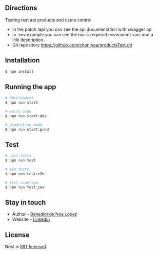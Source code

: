 
## Directions
Testing rest api products and users control
* In the patch /api you can see the api documentation with swagger api
* In .env.example you can see the basic required enviroment vars and a litle description.
* Git repository https://github.com/choninoa/productsTest.git
## Installation

```bash
$ npm install
```

## Running the app

```bash
# development
$ npm run start

# watch mode
$ npm run start:dev

# production mode
$ npm run start:prod
```

## Test

```bash
# unit tests
$ npm run test

# e2e tests
$ npm run test:e2e

# test coverage
$ npm run test:cov
```


## Stay in touch

- Author - [Benediorkis Noa Lopez](https://www.linkedin.com/in/choninoa)
- Website - [Linkedin](https://www.linkedin.com/in/choninoa)


## License

Nest is [MIT licensed](LICENSE).
